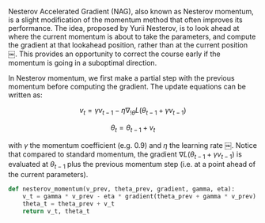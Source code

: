 Nesterov Accelerated Gradient (NAG), also known as Nesterov momentum, is a slight modification of the momentum method that often improves its performance. The idea, proposed by Yurii Nesterov, is to look ahead at where the current momentum is about to take the parameters, and compute the gradient at that lookahead position, rather than at the current position ￼. This provides an opportunity to correct the course early if the momentum is going in a suboptimal direction.

In Nesterov momentum, we first make a partial step with the previous momentum before computing the gradient. The update equations can be written as:

$$
v_t = \gamma v_{t-1} - \eta \nabla_{!\theta}L\Big(\theta_{t-1} + \gamma v_{t-1}\Big)
$$

$$
\theta_t = \theta_{t-1} + v_t
$$

with $\gamma$ the momentum coefficient (e.g. 0.9) and $\eta$ the learning rate ￼. Notice that compared to standard momentum, the gradient $\nabla L(\theta_{t-1} + \gamma v_{t-1})$ is evaluated at $\theta_{t-1}$ plus the previous momentum step (i.e. at a point ahead of the current parameters).

```python
def nesterov_momentum(v_prev, theta_prev, gradient, gamma, eta):
    v_t = gamma * v_prev - eta * gradient(theta_prev + gamma * v_prev)
    theta_t = theta_prev + v_t
    return v_t, theta_t
```
